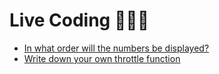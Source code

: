 # Live Coding 🧑🏼‍💻

- [In what order will the numbers be displayed?](./async-console-log-order.js)
- [Write down your own throttle function](https://lodash.com/docs/4.17.15#throttle)
